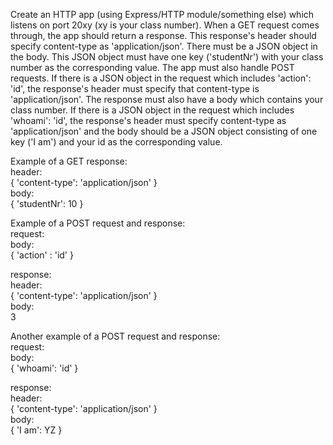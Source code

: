 Create an HTTP app (using Express/HTTP module/something else) which listens on port 20xy (xy is your class number). When a GET request comes through, the app should return a response. This response's header should specify content-type as 'application/json'. There must be a JSON object in the body. This JSON object must have one key ('studentNr') with your class number as the corresponding value.
The app must also handle POST requests. If there is a JSON object in the request which includes 'action': 'id', the response's header must specify that content-type is 'application/json'. The response must also have a body which contains your class number. If there is a JSON object in the request which includes 'whoami': 'id', the response's header must specify content-type as 'application/json' and the body should be a JSON object consisting of one key ('I am') and your id as the corresponding value.

Example of a GET response:<br>
header:<br>
{
    'content-type': 'application/json'
}
<br>body:<br>
{
    'studentNr': 10
}

Example of a POST request and response:<br>
request:<br>
    body:<br>
    {
        'action' : 'id'
    }

response:<br>
    header:<br>
    {
        'content-type': 'application/json'
    }
    <br>body:<br>
    3

Another example of a POST request and response:<br>
request:<br>
    body:<br>
    {
        'whoami': 'id'
    }

response:<br>
    header:<br>
    {
        'content-type': 'application/json'
    }
    <br>body:<br>
    {
        'I am': YZ
    }
